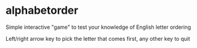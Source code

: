 # alphabetorder
Simple interactive "game" to test your knowledge of English letter ordering

Left/right arrow key to pick the letter that comes first, any other key to quit

